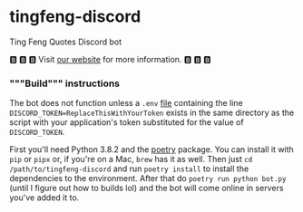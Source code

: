 # tingfeng-discord

Ting Feng Quotes Discord bot

:b: :b: :b: Visit [our website](https://xn--137h.ga) for more information. :b: :b: :b:

### """Build""" instructions

The bot does not function unless a `.env` [file](https://pypi.org/project/python-dotenv/) containing the line `DISCORD_TOKEN=ReplaceThisWithYourToken` exists in the same directory as the script with your application's token substituted for the value of `DISCORD_TOKEN`.

First you'll need Python 3.8.2 and the [poetry](https://python-poetry.org/) package. You can install it with `pip` or `pipx` or, if you're on a Mac, `brew` has it as well. Then just `cd /path/to/tingfeng-discord` and run `poetry install` to install the dependencies to the environment. After that do `poetry run python bot.py` (until I figure out how to builds lol) and the bot will come online in servers you've added it to.
